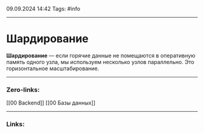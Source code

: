 09.09.2024 14:42
Tags: #info

---
# Шардирование
**Шардирование** — если горячие данные не помещаются в оперативную память одного узла, мы используем несколько узлов параллельно. Это горизонтальное масштабирование.

---
### Zero-links:
[[00 Backend]] [[00 Базы данных]]

---
### Links: